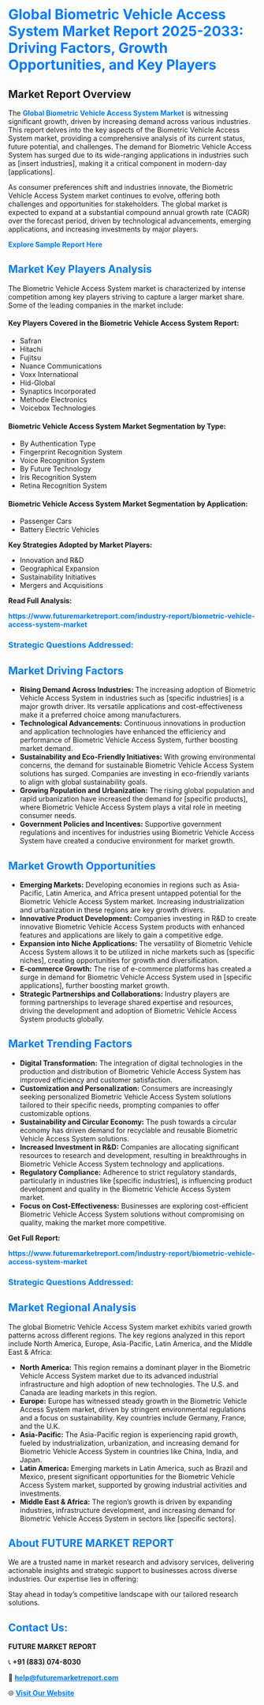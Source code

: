 <h1 style="color: #007BFF;">Global Biometric Vehicle Access System Market Report 2025-2033: Driving Factors, Growth Opportunities, and Key Players</h1>

<section id="overview">
<h2>Market Report Overview</h2>
<p>The <a href="https://www.futuremarketreport.com/industry-report/biometric-vehicle-access-system-market" style="color: #007BFF; text-decoration: none;"><strong>Global Biometric Vehicle Access System Market</strong></a> is witnessing significant growth, driven by increasing demand across various industries. This report delves into the key aspects of the Biometric Vehicle Access System market, providing a comprehensive analysis of its current status, future potential, and challenges. The demand for Biometric Vehicle Access System has surged due to its wide-ranging applications in industries such as [insert industries], making it a critical component in modern-day [applications].</p>
<p>As consumer preferences shift and industries innovate, the Biometric Vehicle Access System market continues to evolve, offering both challenges and opportunities for stakeholders. The global market is expected to expand at a substantial compound annual growth rate (CAGR) over the forecast period, driven by technological advancements, emerging applications, and increasing investments by major players.</p>
</section>

<section id="overview">
<p><a href="https://www.futuremarketreport.com/request-sample/reportId=98234" style="color: #007BFF; text-decoration: none;"><strong>Explore Sample Report Here</strong></a></p>
</section>

<section id="key-players">
<h2 style="color: #007BFF;">Market Key Players Analysis</h2>
<p>The Biometric Vehicle Access System market is characterized by intense competition among key players striving to capture a larger market share. Some of the leading companies in the market include:</p>
<h4>Key Players Covered in the Biometric Vehicle Access System Report:</h4>
<ul><li>Safran</li><li>Hitachi</li><li>Fujitsu</li><li>Nuance Communications</li><li>Voxx International</li><li>Hid-Global</li><li>Synaptics Incorporated</li><li>Methode Electronics</li><li>Voicebox Technologies</li></ul>
<h4>Biometric Vehicle Access System Market Segmentation by Type:</h4>
<ul><li>By Authentication Type</li><li>Fingerprint Recognition System</li><li>Voice Recognition System</li><li>By Future Technology</li><li>Iris Recognition System</li><li>Retina Recognition System</li></ul>

<h4>Biometric Vehicle Access System Market Segmentation by Application:</h4>
<ul><li>Passenger Cars</li><li>Battery Electric Vehicles</li></ul>
<p><strong>Key Strategies Adopted by Market Players:</strong></p>
<ul>
<li>Innovation and R&D</li>
<li>Geographical Expansion</li>
<li>Sustainability Initiatives</li>
<li>Mergers and Acquisitions</li>
</ul>
</section>

<section>
<p><strong>Read Full Analysis: </strong></p><a href="https://www.futuremarketreport.com/industry-report/biometric-vehicle-access-system-market" style="color: #007BFF; text-decoration: none;"><strong>https://www.futuremarketreport.com/industry-report/biometric-vehicle-access-system-market</strong></a>
<h3 style="color: #007BFF;">Strategic Questions Addressed:</h3>
</section>

<section id="driving-factors">
<h2 style="color: #007BFF;">Market Driving Factors</h2>
<ul>
<li><strong>Rising Demand Across Industries:</strong> The increasing adoption of Biometric Vehicle Access System in industries such as [specific industries] is a major growth driver. Its versatile applications and cost-effectiveness make it a preferred choice among manufacturers.</li>
<li><strong>Technological Advancements:</strong> Continuous innovations in production and application technologies have enhanced the efficiency and performance of Biometric Vehicle Access System, further boosting market demand.</li>
<li><strong>Sustainability and Eco-Friendly Initiatives:</strong> With growing environmental concerns, the demand for sustainable Biometric Vehicle Access System solutions has surged. Companies are investing in eco-friendly variants to align with global sustainability goals.</li>
<li><strong>Growing Population and Urbanization:</strong> The rising global population and rapid urbanization have increased the demand for [specific products], where Biometric Vehicle Access System plays a vital role in meeting consumer needs.</li>
<li><strong>Government Policies and Incentives:</strong> Supportive government regulations and incentives for industries using Biometric Vehicle Access System have created a conducive environment for market growth.</li>
</ul>
</section>

<section id="growth-opportunities">
<h2 style="color: #007BFF;">Market Growth Opportunities</h2>
<ul>
<li><strong>Emerging Markets:</strong> Developing economies in regions such as Asia-Pacific, Latin America, and Africa present untapped potential for the Biometric Vehicle Access System market. Increasing industrialization and urbanization in these regions are key growth drivers.</li>
<li><strong>Innovative Product Development:</strong> Companies investing in R&D to create innovative Biometric Vehicle Access System products with enhanced features and applications are likely to gain a competitive edge.</li>
<li><strong>Expansion into Niche Applications:</strong> The versatility of Biometric Vehicle Access System allows it to be utilized in niche markets such as [specific niches], creating opportunities for growth and diversification.</li>
<li><strong>E-commerce Growth:</strong> The rise of e-commerce platforms has created a surge in demand for Biometric Vehicle Access System used in [specific applications], further boosting market growth.</li>
<li><strong>Strategic Partnerships and Collaborations:</strong> Industry players are forming partnerships to leverage shared expertise and resources, driving the development and adoption of Biometric Vehicle Access System products globally.</li>
</ul>
</section>

<section id="trending-factors">
<h2 style="color: #007BFF;">Market Trending Factors</h2>
<ul>
<li><strong>Digital Transformation:</strong> The integration of digital technologies in the production and distribution of Biometric Vehicle Access System has improved efficiency and customer satisfaction.</li>
<li><strong>Customization and Personalization:</strong> Consumers are increasingly seeking personalized Biometric Vehicle Access System solutions tailored to their specific needs, prompting companies to offer customizable options.</li>
<li><strong>Sustainability and Circular Economy:</strong> The push towards a circular economy has driven demand for recyclable and reusable Biometric Vehicle Access System solutions.</li>
<li><strong>Increased Investment in R&D:</strong> Companies are allocating significant resources to research and development, resulting in breakthroughs in Biometric Vehicle Access System technology and applications.</li>
<li><strong>Regulatory Compliance:</strong> Adherence to strict regulatory standards, particularly in industries like [specific industries], is influencing product development and quality in the Biometric Vehicle Access System market.</li>
<li><strong>Focus on Cost-Effectiveness:</strong> Businesses are exploring cost-efficient Biometric Vehicle Access System solutions without compromising on quality, making the market more competitive.</li>
</ul>
</section>

<section>
<p><strong>Get Full Report: </strong></p><a href="https://www.futuremarketreport.com/industry-report/biometric-vehicle-access-system-market" style="color: #007BFF; text-decoration: none;"><strong>https://www.futuremarketreport.com/industry-report/biometric-vehicle-access-system-market</strong></a>
<h3 style="color: #007BFF;">Strategic Questions Addressed:</h3>
</section>


<section id="regional-analysis">
<h2 style="color: #007BFF;">Market Regional Analysis</h2>
<p>The global Biometric Vehicle Access System market exhibits varied growth patterns across different regions. The key regions analyzed in this report include North America, Europe, Asia-Pacific, Latin America, and the Middle East & Africa:</p>
<ul>
<li><strong>North America:</strong> This region remains a dominant player in the Biometric Vehicle Access System market due to its advanced industrial infrastructure and high adoption of new technologies. The U.S. and Canada are leading markets in this region.</li>
<li><strong>Europe:</strong> Europe has witnessed steady growth in the Biometric Vehicle Access System market, driven by stringent environmental regulations and a focus on sustainability. Key countries include Germany, France, and the U.K.</li>
<li><strong>Asia-Pacific:</strong> The Asia-Pacific region is experiencing rapid growth, fueled by industrialization, urbanization, and increasing demand for Biometric Vehicle Access System in countries like China, India, and Japan.</li>
<li><strong>Latin America:</strong> Emerging markets in Latin America, such as Brazil and Mexico, present significant opportunities for the Biometric Vehicle Access System market, supported by growing industrial activities and investments.</li>
<li><strong>Middle East & Africa:</strong> The region’s growth is driven by expanding industries, infrastructure development, and increasing demand for Biometric Vehicle Access System in sectors like [specific sectors].</li>
</ul>
</section>

<footer>
<h2 style="color: #007BFF;">About FUTURE MARKET REPORT</h2>
<p>We are a trusted name in market research and advisory services, delivering actionable insights and strategic support to businesses across diverse industries. Our expertise lies in offering:</p>

<p>Stay ahead in today’s competitive landscape with our tailored research solutions.</p>

<h2 style="color: #007BFF;">Contact Us:</h2>
<p><strong>FUTURE MARKET REPORT</strong></p>
<p>📞 <strong>+91 (883) 074-8030</strong></p>
<p>📧 <strong><a href="mailto:help@futuremarketreport.com" style="color: #007BFF;">help@futuremarketreport.com</a></strong></p>
<p>🌐 <strong><a href="https://www.futuremarketreport.com/" style="color: #007BFF;">Visit Our Website</a></strong></p>
</footer>